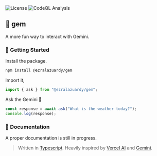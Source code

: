 <div>
  <img alt="License" src="https://img.shields.io/github/license/ezralazuardy/gem" />
  <img alt="CodeQL Analysis" src="https://github.com/ezralazuardy/gem/actions/workflows/github-code-scanning/codeql/badge.svg" />
</div>

## 💎 gem

A more fun way to interact with Gemini.

### 🚀 Getting Started

Install the package.

```bash
npm install @ezralazuardy/gem
```

Import it,

```typescript
import { ask } from "@ezralazuardy/gem";
```

Ask the Gemini 💎

```typescript
const response = await ask("What is the weather today?");
console.log(response);
```

### 📖 Documentation

A proper documentation is still in progress.

> Written in [Typescript](https://www.typescriptlang.org). Heavily inspired by [Vercel AI](https://sdk.vercel.ai) and [Gemini](https://gemini.google.com).
